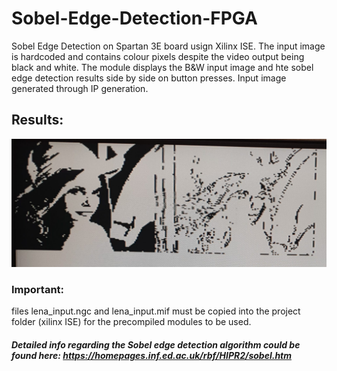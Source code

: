 # Sobel-Edge-Detection-FPGA
Sobel Edge Detection on Spartan 3E board usign Xilinx ISE. The input image is hardcoded and contains colour pixels despite the video output being black and white.
The module displays the B&W input image and hte sobel edge detection results side by side on button presses.
Input image generated through IP generation. 


## Results:
![results](https://github.com/AEmreEser/Sobel-Edge-Detection-FPGA/blob/main/sobel_results.jpg)


### Important:
files lena_input.ngc and lena_input.mif must be copied into the project folder (xilinx ISE) for the precompiled modules to be used. 


##### Detailed info regarding the Sobel edge detection algorithm could be found here: https://homepages.inf.ed.ac.uk/rbf/HIPR2/sobel.htm
